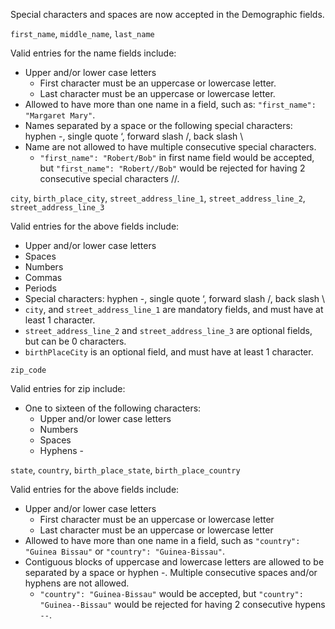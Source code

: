 Special characters and spaces are now accepted in the Demographic fields.

`first_name`, `middle_name`, `last_name`

Valid entries for the name fields include:
* Upper and/or lower case letters
  * First character must be an uppercase or lowercase letter.
  * Last character must be an uppercase or lowercase letter.
* Allowed to have more than one name in a field, such as: `"first_name": "Margaret Mary"`.
* Names separated by a space or the following special characters: hyphen -, single quote ‘, forward slash /, back slash \\
* Name are not allowed to have multiple consecutive special characters.
  * `"first_name": "Robert/Bob"` in first name field would be accepted, but `"first_name": "Robert//Bob"` would be rejected for having 2 consecutive special characters //.
    
`city`, `birth_place_city`, `street_address_line_1`, `street_address_line_2`, `street_address_line_3`

Valid entries for the above fields include:
* Upper and/or lower case letters
* Spaces
* Numbers
* Commas
* Periods
* Special characters: hyphen -, single quote ‘, forward slash /, back slash \\
* `city`, and `street_address_line_1` are mandatory fields, and must have at least 1 character.
* `street_address_line_2` and `street_address_line_3` are optional fields, but can be 0 characters.
* `birthPlaceCity` is an optional field, and must have at least 1 character.

`zip_code`

Valid entries for zip include:
* One to sixteen of the following characters:
  * Upper and/or lower case letters
  * Numbers
  * Spaces
  * Hyphens -

`state`, `country`, `birth_place_state`, `birth_place_country`

Valid entries for the above fields include:
* Upper and/or lower case letters
  * First character must be an uppercase or lowercase letter
  * Last character must be an uppercase or lowercase letter
* Allowed to have more than one name in a field, such as `"country": "Guinea Bissau"` or `"country": "Guinea-Bissau"`.
* Contiguous blocks of uppercase and lowercase letters are allowed to be separated by a space or hyphen -. Multiple consecutive spaces and/or hyphens are not allowed.
    * `"country": "Guinea-Bissau"` would be accepted, but `"country": "Guinea--Bissau"`  would be rejected for having 2 consecutive hypens `--`.

